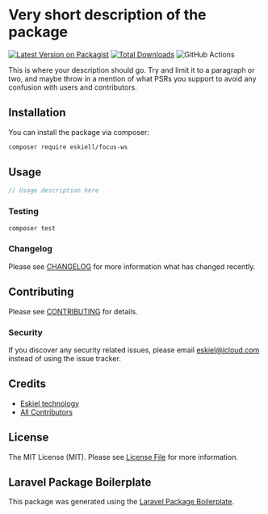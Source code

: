# Very short description of the package

[![Latest Version on Packagist](https://img.shields.io/packagist/v/eskiell/focus-ws.svg?style=flat-square)](https://packagist.org/packages/eskiell/focus-ws)
[![Total Downloads](https://img.shields.io/packagist/dt/eskiell/focus-ws.svg?style=flat-square)](https://packagist.org/packages/eskiell/focus-ws)
![GitHub Actions](https://github.com/eskiell/focus-ws/actions/workflows/main.yml/badge.svg)

This is where your description should go. Try and limit it to a paragraph or two, and maybe throw in a mention of what PSRs you support to avoid any confusion with users and contributors.

## Installation

You can install the package via composer:

```bash
composer require eskiell/focus-ws
```

## Usage

```php
// Usage description here
```

### Testing

```bash
composer test
```

### Changelog

Please see [CHANGELOG](CHANGELOG.md) for more information what has changed recently.

## Contributing

Please see [CONTRIBUTING](CONTRIBUTING.md) for details.

### Security

If you discover any security related issues, please email eskiel@icloud.com instead of using the issue tracker.

## Credits

-   [Eskiel technology](https://github.com/eskiell)
-   [All Contributors](../../contributors)

## License

The MIT License (MIT). Please see [License File](LICENSE.md) for more information.

## Laravel Package Boilerplate

This package was generated using the [Laravel Package Boilerplate](https://laravelpackageboilerplate.com).
